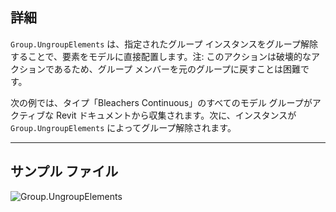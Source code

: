 ## 詳細
`Group.UngroupElements` は、指定されたグループ インスタンスをグループ解除することで、要素をモデルに直接配置します。注: このアクションは破壊的なアクションであるため、グループ メンバーを元のグループに戻すことは困難です。

次の例では、タイプ「Bleachers Continuous」のすべてのモデル グループがアクティブな Revit ドキュメントから収集されます。次に、インスタンスが `Group.UngroupElements` によってグループ解除されます。

___
## サンプル ファイル

![Group.UngroupElements](./Revit.Elements.Group.UngroupElements_img.jpg)
